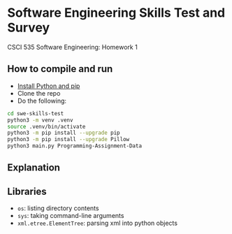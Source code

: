 # Software Engineering Skills Test and Survey
CSCI 535 Software Engineering: Homework 1

## How to compile and run
* [Install Python and pip](https://www.python.org/downloads/)
* Clone the repo
* Do the following:
```sh
cd swe-skills-test
python3 -m venv .venv
source .venv/bin/activate
python3 -m pip install --upgrade pip
python3 -m pip install --upgrade Pillow
python3 main.py Programming-Assignment-Data
```

## Explanation


## Libraries
* `os`: listing directory contents
* `sys`: taking command-line arguments
* `xml.etree.ElementTree`: parsing xml into python objects
